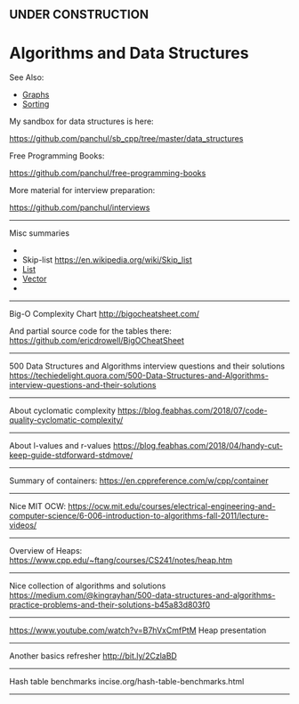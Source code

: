 

## UNDER CONSTRUCTION

# Algorithms and Data Structures

See Also:
- [Graphs](Graphs.md)
- [Sorting](Sorting.md)

My sandbox for data structures is here:

https://github.com/panchul/sb_cpp/tree/master/data_structures

Free Programming Books:

https://github.com/panchul/free-programming-books

More material for interview preparation:

https://github.com/panchul/interviews

---

Misc summaries

 - 
 - Skip-list https://en.wikipedia.org/wiki/Skip_list
 - [List](List.md)
 - [Vector](Vector.md)
 - 

---

Big-O Complexity Chart
http://bigocheatsheet.com/

And partial source code for the tables there:
https://github.com/ericdrowell/BigOCheatSheet

---

500 Data Structures and Algorithms interview questions and their solutions
https://techiedelight.quora.com/500-Data-Structures-and-Algorithms-interview-questions-and-their-solutions

---

About cyclomatic complexity
https://blog.feabhas.com/2018/07/code-quality-cyclomatic-complexity/

---

About l-values and r-values
https://blog.feabhas.com/2018/04/handy-cut-keep-guide-stdforward-stdmove/

---

Summary of containers:
https://en.cppreference.com/w/cpp/container

---

Nice MIT OCW:
https://ocw.mit.edu/courses/electrical-engineering-and-computer-science/6-006-introduction-to-algorithms-fall-2011/lecture-videos/

---

Overview of Heaps: 
https://www.cpp.edu/~ftang/courses/CS241/notes/heap.htm

---

Nice collection of algorithms and solutions
https://medium.com/@kingrayhan/500-data-structures-and-algorithms-practice-problems-and-their-solutions-b45a83d803f0

---

https://www.youtube.com/watch?v=B7hVxCmfPtM Heap presentation

---

Another basics refresher 
http://bit.ly/2CzlaBD

---

Hash table benchmarks
incise.org/hash-table-benchmarks.html

---
